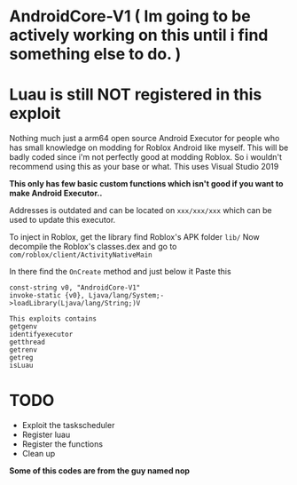 # AndroidCore-V1 ( Im going to be actively working on this until i find something else to do. )

# Luau is still NOT registered in this exploit

Nothing much just a arm64 open source Android Executor for people who has small knowledge on modding for Roblox Android like myself. This will be badly coded since i'm not perfectly good at modding Roblox. So i wouldn't recommend using this as your base or what. This uses Visual Studio 2019

**This only has few basic custom functions which isn't good if you want to make Android Executor..**

Addresses is outdated and can be located on ``xxx/xxx/xxx`` which can be used to update this executor.

To inject in Roblox, get the library find Roblox's APK folder ``lib/`` Now decompile the Roblox's classes.dex and go to ``com/roblox/client/ActivityNativeMain``

In there find the ``OnCreate`` method and just below it Paste this

```
const-string v0, "AndroidCore-V1"
invoke-static {v0}, Ljava/lang/System;->loadLibrary(Ljava/lang/String;)V
```

```
This exploits contains
getgenv
identifyexecutor
getthread
getrenv
getreg
isLuau
```

# TODO
* Exploit the taskscheduler
* Register luau
* Register the functions
* Clean up

**Some of this codes are from the guy named nop**
